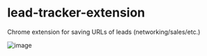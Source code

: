 # lead-tracker-extension
Chrome extension for saving URLs of leads (networking/sales/etc.)

![image](https://user-images.githubusercontent.com/25331809/138748407-ffe78f60-2626-4477-ae7e-2da6131509df.png)
